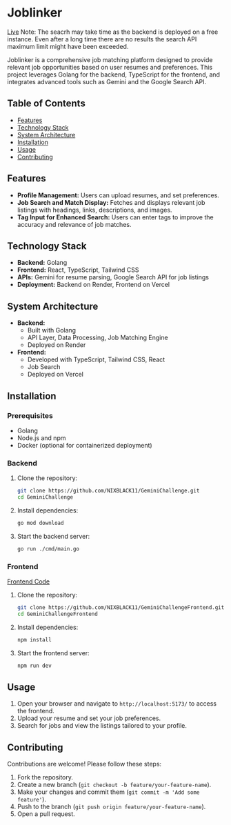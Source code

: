 # Joblinker

[Live](https://nixjoblinker.vercel.app/)
Note: The seacrh may take time as the backend is deployed on a free instance.
Even after a long time there are no results the search API maximum limit might have been exceeded. 

Joblinker is a comprehensive job matching platform designed to provide relevant job opportunities based on user resumes and preferences. This project leverages Golang for the backend, TypeScript for the frontend, and integrates advanced tools such as Gemini and the Google Search API.

## Table of Contents

- [Features](#features)
- [Technology Stack](#technology-stack)
- [System Architecture](#system-architecture)
- [Installation](#installation)
- [Usage](#usage)
- [Contributing](#contributing)

## Features

- **Profile Management:** Users can upload resumes, and set preferences.
- **Job Search and Match Display:** Fetches and displays relevant job listings with headings, links, descriptions, and images.
- **Tag Input for Enhanced Search:** Users can enter tags to improve the accuracy and relevance of job matches.

## Technology Stack

- **Backend:** Golang
- **Frontend:** React, TypeScript, Tailwind CSS
- **APIs:** Gemini for resume parsing, Google Search API for job listings
- **Deployment:** Backend on Render, Frontend on Vercel

## System Architecture

- **Backend:** 
  - Built with Golang
  - API Layer, Data Processing, Job Matching Engine
  - Deployed on Render
- **Frontend:**
  - Developed with TypeScript, Tailwind CSS, React
  - Job Search
  - Deployed on Vercel

## Installation

### Prerequisites

- Golang
- Node.js and npm
- Docker (optional for containerized deployment)

### Backend

1. Clone the repository:

   ```bash
   git clone https://github.com/NIXBLACK11/GeminiChallenge.git
   cd GeminiChallenge
   ```

2. Install dependencies:

   ```bash
   go mod download
   ```

3. Start the backend server:

   ```bash
   go run ./cmd/main.go
   ```

### Frontend
[Frontend Code](https://github.com/NIXBLACK11/GeminiChallengeFrontend)

1. Clone the repository:

   ```bash
   git clone https://github.com/NIXBLACK11/GeminiChallengeFrontend.git
   cd GeminiChallengeFrontend
   ```

2. Install dependencies:

   ```bash
   npm install
   ```

3. Start the frontend server:

   ```bash
   npm run dev
   ```

## Usage

1. Open your browser and navigate to `http://localhost:5173/` to access the frontend.
2. Upload your resume and set your job preferences.
3. Search for jobs and view the listings tailored to your profile.

## Contributing

Contributions are welcome! Please follow these steps:

1. Fork the repository.
2. Create a new branch (`git checkout -b feature/your-feature-name`).
3. Make your changes and commit them (`git commit -m 'Add some feature'`).
4. Push to the branch (`git push origin feature/your-feature-name`).
5. Open a pull request.